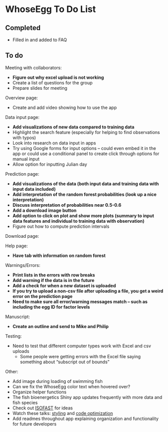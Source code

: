 
# WhoseEgg To Do List

## Completed

- Filled in and added to FAQ

## To do

Meeting with collaborators:
  
- **Figure out why excel upload is not working**
- Create a list of questions for the group
- Prepare slides for meeting

Overview page:

- Create and add video showing how to use the app

Data input page:

- **Add visualizations of new data compared to training data**
- Highlight the search feature (especially for helping to find observations with typos)
- Look into research on data input in apps
- Try using Google forms for input options – could even embed it
  in the app or could use a conditional panel to create click
  through options for manual input
- Allow option for inputting Julian day

Prediction page:

- **Add visualizations of the data (both input data and training data with input data included)**
- **Add interpretation of the random forest probabilities (look up a nice interpretation)**
- **Discuss interpretation of probabilities near 0.5-0.6**
- **Add a download image button**
- **Add option to click on plot and show more plots (summary to
  input data features and individual to training data with
  observation)**
- Figure out how to compute prediction intervals

Download page:

Help page:

- **Have tab with information on random forest**

Warnings/Errors:

- **Print lists in the errors with row breaks**
- **Add warning if the data is in the future**
- **Add a check for when a new dataset is uploaded**
- **If you try to upload a non-csv file after uploading a file, you get a weird error on the prediction page**
- **Need to make sure all error/warning messages match – such as including the egg ID for factor levels**

Manuscript:
  
- **Create an outline and send to Mike and Philip**

Testing:
  
- Need to test that different computer types work with Excel and
  csv uploads
    - Some people were getting errors with the Excel file saying
      something about “subscript out of bounds”

Other:
  
- Add image during loading of swimming fish
- Can we fix the WhoseEgg color text when hovered over?
- Organize helper functions
- The fish bioenergetics Shiny app updates frequently with more
  data and fish species
- Check out
  [ISOFAST](https://analytics.iasoybeans.com/cool-apps/ISOFAST/)
  for ideas
- Watch these talks:
  [styling](https://rstudio.com/resources/rstudioconf-2020/styling-shiny-apps-with-sass-and-bootstrap-4/)
  and [code
  optimization](https://rstudio.com/resources/webinars/scaling-shiny-apps-with-asynchronous-programming/)
- Add readmes throughout app explaining organization and functionality for future developers
